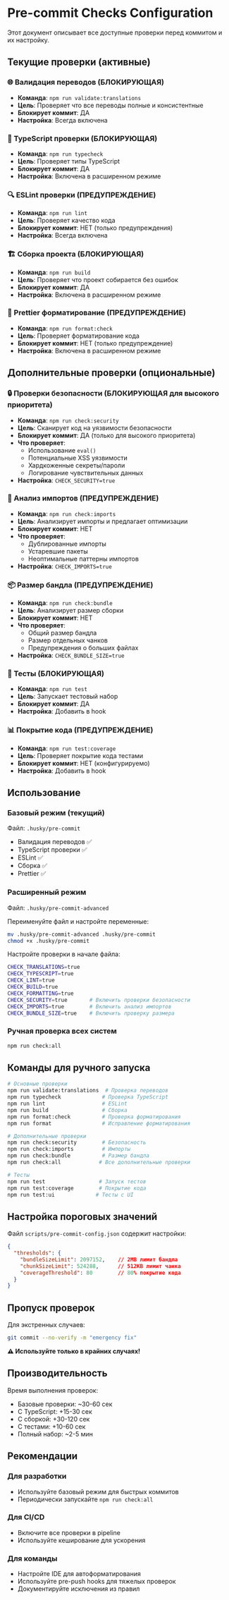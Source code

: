 # Pre-commit Checks Configuration

Этот документ описывает все доступные проверки перед коммитом и их настройку.

## Текущие проверки (активные)

### 🌐 Валидация переводов (БЛОКИРУЮЩАЯ)
- **Команда**: `npm run validate:translations`
- **Цель**: Проверяет что все переводы полные и консистентные
- **Блокирует коммит**: ДА
- **Настройка**: Всегда включена

### 🔧 TypeScript проверки (БЛОКИРУЮЩАЯ)  
- **Команда**: `npm run typecheck` 
- **Цель**: Проверяет типы TypeScript
- **Блокирует коммит**: ДА
- **Настройка**: Включена в расширенном режиме

### 🔍 ESLint проверки (ПРЕДУПРЕЖДЕНИЕ)
- **Команда**: `npm run lint`
- **Цель**: Проверяет качество кода
- **Блокирует коммит**: НЕТ (только предупреждения)
- **Настройка**: Всегда включена

### 🏗️ Сборка проекта (БЛОКИРУЮЩАЯ)
- **Команда**: `npm run build`
- **Цель**: Проверяет что проект собирается без ошибок
- **Блокирует коммит**: ДА
- **Настройка**: Включена в расширенном режиме

### 💅 Prettier форматирование (ПРЕДУПРЕЖДЕНИЕ)
- **Команда**: `npm run format:check`
- **Цель**: Проверяет форматирование кода
- **Блокирует коммит**: НЕТ (только предупреждение)
- **Настройка**: Включена в расширенном режиме

## Дополнительные проверки (опциональные)

### 🔒 Проверки безопасности (БЛОКИРУЮЩАЯ для высокого приоритета)
- **Команда**: `npm run check:security`
- **Цель**: Сканирует код на уязвимости безопасности
- **Блокирует коммит**: ДА (только для высокого приоритета)
- **Что проверяет**:
  - Использование `eval()`
  - Потенциальные XSS уязвимости
  - Хардкоженные секреты/пароли
  - Логирование чувствительных данных
- **Настройка**: `CHECK_SECURITY=true`

### 🔗 Анализ импортов (ПРЕДУПРЕЖДЕНИЕ)
- **Команда**: `npm run check:imports`
- **Цель**: Анализирует импорты и предлагает оптимизации
- **Блокирует коммит**: НЕТ
- **Что проверяет**:
  - Дублированные импорты
  - Устаревшие пакеты
  - Неоптимальные паттерны импортов
- **Настройка**: `CHECK_IMPORTS=true`

### 📦 Размер бандла (ПРЕДУПРЕЖДЕНИЕ)
- **Команда**: `npm run check:bundle`
- **Цель**: Анализирует размер сборки
- **Блокирует коммит**: НЕТ
- **Что проверяет**:
  - Общий размер бандла
  - Размер отдельных чанков
  - Предупреждения о больших файлах
- **Настройка**: `CHECK_BUNDLE_SIZE=true`

### 🧪 Тесты (БЛОКИРУЮЩАЯ)
- **Команда**: `npm run test`
- **Цель**: Запускает тестовый набор
- **Блокирует коммит**: ДА
- **Настройка**: Добавить в hook

### 📊 Покрытие кода (ПРЕДУПРЕЖДЕНИЕ)
- **Команда**: `npm run test:coverage`
- **Цель**: Проверяет покрытие кода тестами
- **Блокирует коммит**: НЕТ (конфигурируемо)
- **Настройка**: Добавить в hook

## Использование

### Базовый режим (текущий)
Файл: `.husky/pre-commit`
- Валидация переводов ✅
- TypeScript проверки ✅ 
- ESLint ✅
- Сборка ✅
- Prettier ✅

### Расширенный режим
Файл: `.husky/pre-commit-advanced`

Переименуйте файл и настройте переменные:
```bash
mv .husky/pre-commit-advanced .husky/pre-commit
chmod +x .husky/pre-commit
```

Настройте проверки в начале файла:
```bash
CHECK_TRANSLATIONS=true
CHECK_TYPESCRIPT=true  
CHECK_LINT=true
CHECK_BUILD=true
CHECK_FORMATTING=true
CHECK_SECURITY=true       # Включить проверки безопасности
CHECK_IMPORTS=true        # Включить анализ импортов
CHECK_BUNDLE_SIZE=true    # Включить проверку размера
```

### Ручная проверка всех систем
```bash
npm run check:all
```

## Команды для ручного запуска

```bash
# Основные проверки
npm run validate:translations  # Проверка переводов
npm run typecheck             # Проверка TypeScript
npm run lint                  # ESLint
npm run build                 # Сборка
npm run format:check          # Проверка форматирования
npm run format                # Исправление форматирования

# Дополнительные проверки  
npm run check:security        # Безопасность
npm run check:imports         # Импорты
npm run check:bundle          # Размер бандла
npm run check:all            # Все дополнительные проверки

# Тесты
npm run test                 # Запуск тестов
npm run test:coverage        # Покрытие кода
npm run test:ui             # Тесты с UI
```

## Настройка пороговых значений

Файл `scripts/pre-commit-config.json` содержит настройки:

```json
{
  "thresholds": {
    "bundleSizeLimit": 2097152,    // 2MB лимит бандла
    "chunkSizeLimit": 524288,      // 512KB лимит чанка  
    "coverageThreshold": 80        // 80% покрытие кода
  }
}
```

## Пропуск проверок

Для экстренных случаев:
```bash
git commit --no-verify -m "emergency fix"
```

**⚠️ Используйте только в крайних случаях!**

## Производительность

Время выполнения проверок:
- Базовые проверки: ~30-60 сек
- С TypeScript: +15-30 сек  
- С сборкой: +30-120 сек
- С тестами: +10-60 сек
- Полный набор: ~2-5 мин

## Рекомендации

### Для разработки
- Используйте базовый режим для быстрых коммитов
- Периодически запускайте `npm run check:all`

### Для CI/CD
- Включите все проверки в pipeline
- Используйте кеширование для ускорения

### Для команды
- Настройте IDE для автоформатирования
- Используйте pre-push hooks для тяжелых проверок
- Документируйте исключения из правил